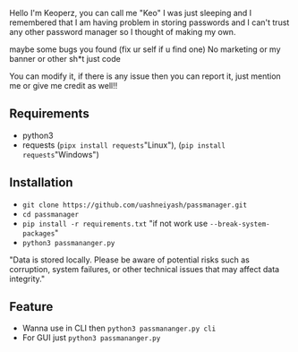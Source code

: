 Hello I'm Keoperz, you can call me "Keo" I was just sleeping and I remembered that I am having problem in storing passwords and I can't trust any other password manager so I thought of making my own.

maybe some bugs you found (fix ur self if u find one)
No marketing or my banner or other sh*t just code

You can modify it, if there is any issue then you can report it, just mention me or give me credit as well!!

## Requirements
 - python3
 - requests (`pipx install requests`"Linux"), (`pip install requests`"Windows")

## Installation


 - `git clone https://github.com/uashneiyash/passmanager.git`
 - `cd passmanager`
 - `pip install -r requirements.txt` "if not work use `--break-system-packages`"
 - `python3 passmananger.py`

"Data is stored locally. Please be aware of potential risks such as corruption, system failures, or other technical issues that may affect data integrity."

## Feature
 - Wanna use in CLI then `python3 passmananger.py cli`
 - For GUI just `python3 passmananger.py`

